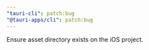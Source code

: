 ```yaml
---
"tauri-cli": patch:bug
"@tauri-apps/cli": patch:bug
---
```


Ensure asset directory exists on the iOS project.
